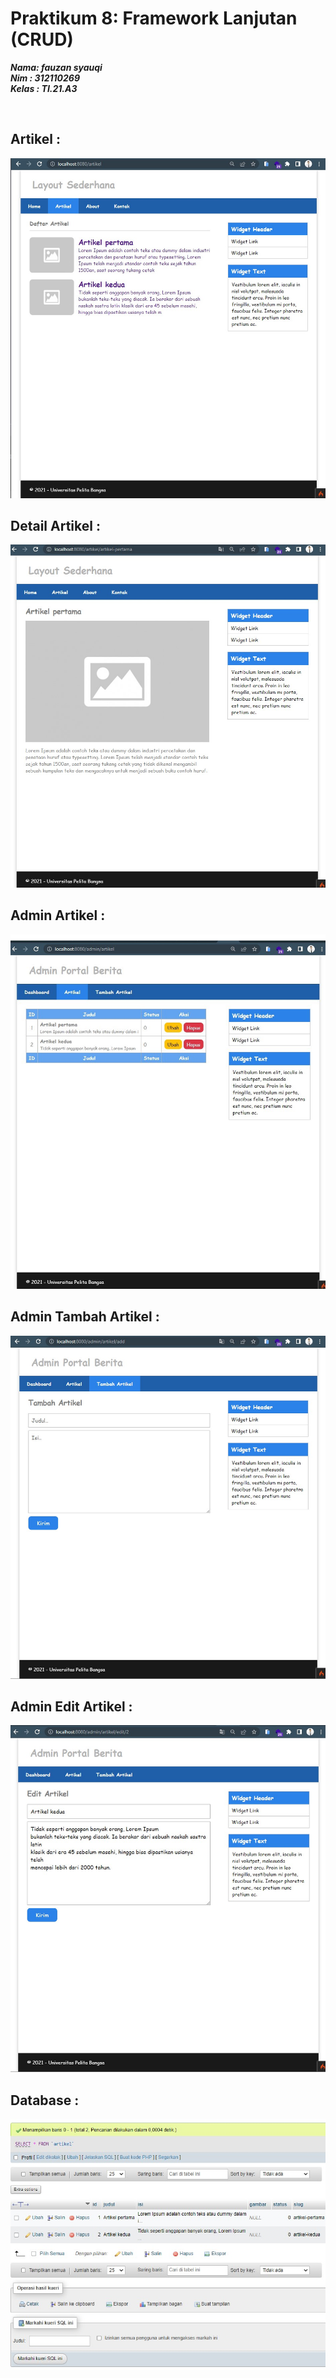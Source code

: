 # Praktikum 8: Framework Lanjutan (CRUD)

**_Nama: fauzan syauqi_** <br/>
**_Nim : 312110269_** <br/>
**_Kelas : TI.21.A3_** <br/>

<br/>

## Artikel : 
<img src="./screenshots/artikel.jpg">

<br/>

## Detail Artikel : 
<img src="./screenshots/detail-artikel.jpg">

<br/>

## Admin Artikel : 
<img src="./screenshots/admin-artikel.jpg">

<br/>

## Admin Tambah Artikel : 
<img src="./screenshots/admin-tambah-artikel.jpg">

<br/>

## Admin Edit Artikel : 
<img src="./screenshots/admin-edit-artikel.jpg">

<br/>

## Database : 
<img src="./screenshots/database.jpg">

